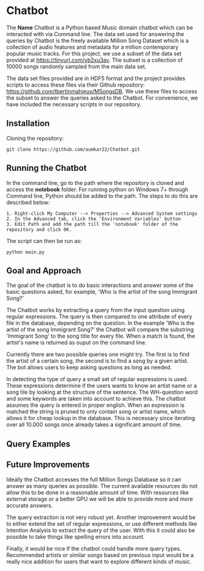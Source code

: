 # Chatbot

The **Name** Chatbot is a Python based Music domain chatbot which can be interacted with via Command line. The data set used for answering the queries by Chatbot is the freely available Million Song Dataset which is a collection of audio features and metadata for a million contemporary popular music tracks. For this project, we use a subset of the data set provided at https://tinyurl.com/yb2xu3av. The subset is a collection of 10000 songs randomly sampled from the main data set.

The data set files provided are in HDF5 format and the project provides scripts to access these files via their Github repository: https://github.com/tbertinmahieux/MSongsDB. We use these files to access the subset to answer the queries asked to the Chatbot. For convenience, we have included the necessary scripts in our repository.

## Installation

Cloning the repository:

```
git clone https://github.com/aumkar22/Chatbot.git
```

## Running the Chatbot

In the command line, go to the path where the repository is cloned and access the **notebook** folder. For running python on Windows 7+ through Command line, Python should be added to the path. The steps to do this are described below:

```
1. Right-click My Computer --> Properties --> Advanced System settings
2. In the Advanced tab, click the 'Environment Variables' button
3. Edit Path and add the path till the 'notebook' folder of the repository and click OK.
```

The script can then be run as:

```
python main.py
```

## Goal and Approach

The goal of the chatbot is to do basic interactions and answer some of the basic questions asked, for example, 'Who is the artist of the song Immigrant Song?'

The Chatbot works by extracting a query from the input question using regular expressions. The query is then compared to one attribute of every file in the database, depending on the question. In the example 'Who is the artist of the song Immigrant Song?' the Chatbot will compare the substring 'Immigrant Song' to the song title for every file. When a match is found, the artist's name is returned as ouput on the command line. 

Currently there are two possible queries one might try. The first is to find the artist of a certain song, the second is to find a song by a given artist. The bot allows users to keep asking questions as long as needed. 

In detecting the type of query a small set of regular expressions is used. These expressions determine if the users wants to know an artist name or a song tile by looking at the structure of the sentence. The WH-question word and some keywords are taken into account to achieve this. The chatbot assumes the query is entered in proper english. When an expression is matched the string is pruned to only contain song or artist name, which allows it for cheap lookup in the database. This is necessary since iterating over all 10.000 songs once already takes a significant amount of time. 

## Query Examples

## Future Improvements

Ideally the Chatbot accesses the full Million Songs Database so it can answer as many queries as possible. The current available resources do not allow this to be done in a reasonable amount of time. With resources like external storage or a better GPU we will be able to provide more and more accurate answers. 

The query extraction is not very robust yet. Another improvement would be to either extend the set of regular expressions, or use different methods like Intention Analysis to extract the query of the user. With this it could also be possible to take things like spelling errors into account. 

Finally, it would be nice if the chatbot could handle more query types. Recommended artists or similar songs based on previous input would be a really nice addition for users that want to explore different kinds of music. 
